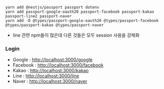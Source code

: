 ```
yarn add @nestjs/passport passport dotenv
yarn add passport-google-oauth20 passport-facebook passport-kakao passport-line2 passport-naver
yarn add -D @types/passport-google-oauth20 @types/passport-facebook @types/passport-kakao @types/passport-naver

```
- line 관련 npm들이 많은데 다른 것들은 모두 session 사용을 강제화

### Login
- Google : <http://localhost:3000/google>
- Facebook : <http://localhost:3000/facebook>
- Kakao : <http://localhost:3000/kakao>
- Line : <http://localhost:3000/line>
- Naver : <http://localhost:3000/naver>

